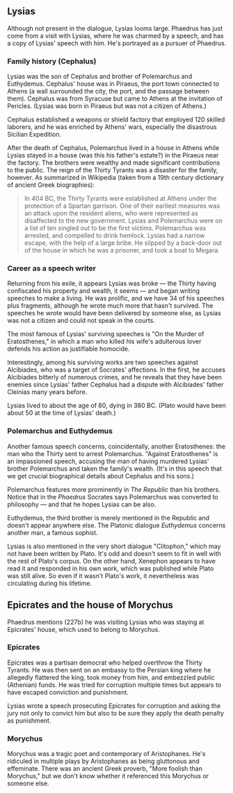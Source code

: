 ## Lysias

Although not present in the dialogue, Lysias looms large. Phaedrus has just come from a visit with Lysias, where he was charmed by a speech, and has a copy of Lysias' speech with him. He's portrayed as a pursuer of Phaedrus.

### Family history (Cephalus)

Lysias was the son of Cephalus and brother of Polemarchus and Euthydemus. Cephalus' house was in Piraeus, the port town connected to Athens (a wall surrounded the city, the port, and the passage between them). Cephalus was from Syracuse but came to Athens at the invitation of Pericles. (Lysias was born in Piraeus but was not a citizen of Athens.) 

Cephalus established a weapons or shield factory that employed 120 skilled laborers, and he was enriched by Athens' wars, especially the disastrous Sicilian Expedition.

After the death of Cephalus, Polemarchus lived in a house in Athens while Lysias stayed in a house (was this his father's estate?) in the Piraeus near the factory. The brothers were wealthy and made significant contributions to the public. The reign of the Thirty Tyrants was a disaster for the family, however. As summarized in Wikipedia (taken from a 19th century dictionary of ancient Greek biographies):

> In 404 BC, the Thirty Tyrants were established at Athens under the protection of a Spartan garrison. One of their earliest measures was an attack upon the resident aliens, who were represented as disaffected to the new government. Lysias and Polemarchus were on a list of ten singled out to be the first victims. Polemarchus was arrested, and compelled to drink hemlock. Lysias had a narrow escape, with the help of a large bribe. He slipped by a back-door out of the house in which he was a prisoner, and took a boat to Megara. 

### Career as a speech writer

Returning from his exile, it appears Lysias was broke — the Thirty having confiscated his property and wealth, it seems — and began writing speeches to make a living. He was prolific, and we have 34 of his speeches plus fragments, although he wrote much more that hasn't survived. The speeches he wrote would have been delivered by someone else, as Lysias was not a citizen and could not speak in the courts.

The most famous of Lysias' surviving speeches is "On the Murder of Eratosthenes," in which a man who killed his wife's adulterous lover defends his action as justifiable homocide. 

Interestingly, among his surviving works are two speeches against Alcibiades, who was a target of Socrates' affections. In the first, he accuses Alcibiades bitterly of numerous crimes, and he reveals that they have been enemies since Lysias' father Cephalus had a dispute with Alcibiades' father Cleinias many years before.

Lysias lived to about the age of 80, dying in 380 BC. (Plato would have been about 50 at the time of Lysias' death.)

### Polemarchus and Euthydemus

Another famous speech concerns, coincidentally, another Eratosthenes: the man who the Thirty sent to arrest Polemarchus. "Against Eratosthenes" is an impassioned speech, accusing the man of having murdered Lysias' brother Polemarchus and taken the family's wealth. (It's in this speech that we get crucial biographical details about Cephalus and his sons.)

Polemarchus features more prominently in *The Republic* than his brothers. Notice that in the *Phaedrus* Socrates says Polemarchus was converted to philosophy — and that he hopes Lysias can be also. 

Euthydemus, the third brother is merely mentioned in the Republic and doesn't appear anywhere else. The Platonic dialogue *Euthydemus* concerns another man, a famous sophist.

Lysias is also mentioned in the very short dialogue "Clitophon," which may not have been written by Plato. It's odd and doesn't seem to fit in well with the rest of Plato's corpus. On the other hand, Xenephon appears to have read it and responded in his own work, which was published while Plato was still alive. So even if it wasn't Plato's work, it nevertheless was circulating during his lifetime.

## Epicrates and the house of Morychus

Phaedrus mentions (227b) he was visiting Lysias who was staying at Epicrates' house, which used to belong to Morychus.


### Epicrates

Epicrates was a partisan democrat who helped overthrow the Thirty Tyrants. He was then sent on an embassy to the Persian king where he allegedly flattered the king, took money from him, and embezzled public (Athenian) funds. He was tried for corruption multiple times but appears to have escaped conviction and punishment.

Lysias wrote a speech prosecuting Epicrates for corruption and asking the jury not only to convict him but also to be sure they apply the death penalty as punishment.

### Morychus

Morychus was a tragic poet and contemporary of Aristophanes. He's ridiculed in multiple plays by Aristophanes as being gluttonous and effeminate. There was an ancient Greek proverb, "More foolish than Morychus," but we don't know whether it referenced this Morychus or someone else.

